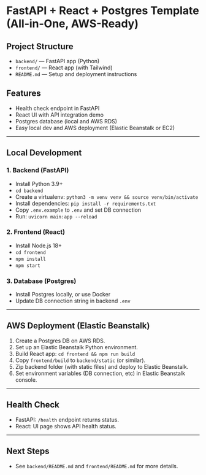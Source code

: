 # FastAPI + React + Postgres Template (All-in-One, AWS-Ready)

## Project Structure

- `backend/` — FastAPI app (Python)
- `frontend/` — React app (with Tailwind)
- `README.md` — Setup and deployment instructions

## Features
- Health check endpoint in FastAPI
- React UI with API integration demo
- Postgres database (local and AWS RDS)
- Easy local dev and AWS deployment (Elastic Beanstalk or EC2)

---

## Local Development

### 1. Backend (FastAPI)
- Install Python 3.9+
- `cd backend`
- Create a virtualenv: `python3 -m venv venv && source venv/bin/activate`
- Install dependencies: `pip install -r requirements.txt`
- Copy `.env.example` to `.env` and set DB connection
- Run: `uvicorn main:app --reload`

### 2. Frontend (React)
- Install Node.js 18+
- `cd frontend`
- `npm install`
- `npm start`

### 3. Database (Postgres)
- Install Postgres locally, or use Docker
- Update DB connection string in backend `.env`

---

## AWS Deployment (Elastic Beanstalk)

1. Create a Postgres DB on AWS RDS.
2. Set up an Elastic Beanstalk Python environment.
3. Build React app: `cd frontend && npm run build`
4. Copy `frontend/build` to `backend/static` (or similar).
5. Zip backend folder (with static files) and deploy to Elastic Beanstalk.
6. Set environment variables (DB connection, etc) in Elastic Beanstalk console.

---

## Health Check
- FastAPI: `/health` endpoint returns status.
- React: UI page shows API health status.

---

## Next Steps
- See `backend/README.md` and `frontend/README.md` for more details.
